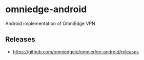 # omniedge-android
Android implementation of OmniEdge VPN

## Releases

* https://github.com/omniedgeio/omniedge-android/releases
